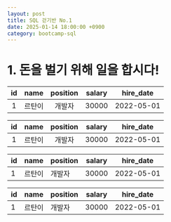 ```yaml
---
layout: post
title: SQL 걷기반 No.1
date: 2025-01-14 18:00:00 +0900
category: bootcamp-sql
---
```


# 1. 돈을 벌기 위해 일을 합시다!

| id | name | position | salary | hire_date |
|:----:|:------:|:----------:|:--------:|:-----------:|
| 1 | 르탄이 | 개발자 | 30000 | 2022-05-01 |

| id | name | position | salary | hire_date |
|:--:|:---:|:-----:|:----:|:-----:|
| 1 | 르탄이 | 개발자 | 30000 | 2022-05-01 |



| id | name | position | salary | hire_date |
|----|------|----------|--------|-----------|
| 1 | 르탄이 | 개발자 | 30000 | 2022-05-01 |

| id  | name  | position | salary | hire_date  |
|-----|-------|----------|--------|------------|
| 1   | 르탄이 | 개발자   | 30000  | 2022-05-01 |